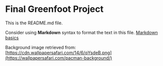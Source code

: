 # Final Greenfoot Project
This is the README.md file.

Consider using **Markdown** syntax to format the text in this file. [Markdown basics](https://www.markdownguide.org/getting-started/)


Background image retrieved from: [https://cdn.wallpapersafari.com/14/6/qYsdeB.png](https://wallpapersafari.com/pacman-background/)
